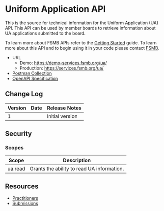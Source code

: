 # Uniform Application API 

This is the source for technical information for the Uniform Application (UA) API. This API can be used by member boards to retrieve information about UA applications submitted to the board.

To learn more about FSMB APIs refer to the [Getting Started](https://github.com/fsmb/api-docs) guide. To learn more about this API and to begin using it in your code please contact [FSMB](mailto:ua@fsmb.org).

- URL
  - Demo: https://demo-services.fsmb.org/ua/
  - Production: https://services.fsmb.org/ua/
- [Postman Collection](https://www.getpostman.com/collections/98586f4987694d146125)
- [OpenAPI Specification](https://demo-services.fsmb.org/ua/_swagger/v1)

## Change Log

| Version | Date | Release Notes |
| - | - | -|
| 1 | | Initial version |

## Security

### Scopes 

| Scope | Description |
| - | - |
| ua.read | Grants the ability to read UA information. |

## Resources

- [Practitioners](docs/practitioners-v1/readme.md)
- [Submissions](docs/submissions-v1/readme.md)
